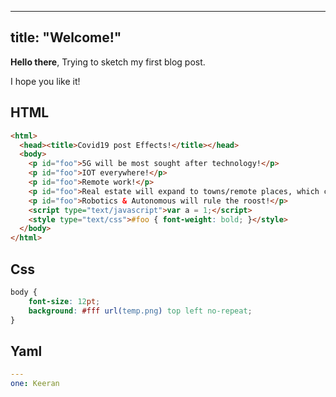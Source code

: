 
---
title: "Welcome!"
---

**Hello there**, Trying to sketch my first blog post.

I hope you like it!


## HTML
```html
<html>
  <head><title>Covid19 post Effects!</title></head>
  <body>
    <p id="foo">5G will be most sought after technology!</p>
    <p id="foo">IOT everywhere!</p>
    <p id="foo">Remote work!</p>
    <p id="foo">Real estate will expand to towns/remote places, which can be afforable!</p>
    <p id="foo">Robotics & Autonomous will rule the roost!</p>
    <script type="text/javascript">var a = 1;</script>
    <style type="text/css">#foo { font-weight: bold; }</style>
  </body>
</html>
```


## Css
```css
body {
    font-size: 12pt;
    background: #fff url(temp.png) top left no-repeat;
}
```

## Yaml
```yaml
---
one: Keeran 
```

